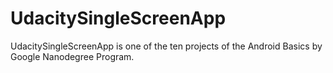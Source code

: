 # UdacitySingleScreenApp
UdacitySingleScreenApp is one of the ten projects of the Android Basics by Google Nanodegree Program.
